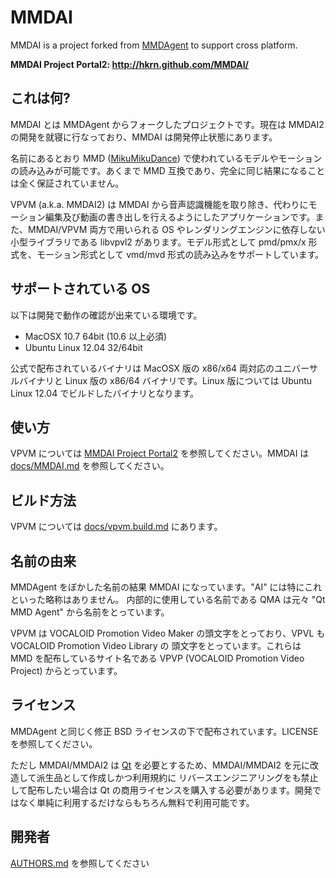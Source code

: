 MMDAI
=====

MMDAI is a project forked from [MMDAgent](http://www.mmdagent.jp "MMDAgent") to support cross platform.

**MMDAI Project Portal2: http://hkrn.github.com/MMDAI/**

## これは何?

MMDAI とは MMDAgent からフォークしたプロジェクトです。現在は MMDAI2 の開発を就寝に行なっており、MMDAI は開発停止状態にあります。

名前にあるとおり MMD ([MikuMikuDance](http://www.geocities.jp/higuchuu4/index.htm "MikuMikuDance")) で使われているモデルやモーションの読み込みが可能です。あくまで MMD 互換であり、完全に同じ結果になることは全く保証されていません。

VPVM (a.k.a. MMDAI2) は MMDAI から音声認識機能を取り除き、代わりにモーション編集及び動画の書き出しを行えるようにしたアプリケーションです。また、MMDAI/VPVM 両方で用いられる OS やレンダリングエンジンに依存しない小型ライブラリである libvpvl2 があります。モデル形式として pmd/pmx/x 形式を、モーション形式として vmd/mvd 形式の読み込みをサポートしています。

## サポートされている OS

以下は開発で動作の確認が出来ている環境です。

  - MacOSX 10.7 64bit (10.6 以上必須)
  - Ubuntu Linux 12.04 32/64bit

公式で配布されているバイナリは MacOSX 版の x86/x64 両対応のユニバーサルバイナリと Linux 版の x86/64 バイナリです。Linux 版については Ubuntu Linux 12.04 でビルドしたバイナリとなります。

## 使い方

VPVM については [MMDAI Project Portal2](http://hkrn.github.com/MMDAI/) を参照してください。MMDAI は [docs/MMDAI.md](docs/MMDAI.md "MMDAI.md") を参照してください。

## ビルド方法

VPVM については [docs/vpvm.build.md](docs/vpvm.build.md "vpvm.build.md") にあります。

## 名前の由来

MMDAgent をぼかした名前の結果 MMDAI になっています。"AI" には特にこれといった略称はありません。
内部的に使用している名前である QMA は元々 "Qt MMD Agent" から名前をとっています。

VPVM は VOCALOID Promotion Video Maker の頭文字をとっており、VPVL も VOCALOID Promotion Video Library の
頭文字をとっています。これらは MMD を配布しているサイト名である VPVP (VOCALOID Promotion Video Project)
からとっています。

## ライセンス

MMDAgent と同じく修正 BSD ライセンスの下で配布されています。LICENSE を参照してください。

ただし MMDAI/MMDAI2 は [Qt](http://qt.digia.com "Qt") を必要とするため、MMDAI/MMDAI2 を元に改造して派生品として作成しかつ利用規約に
リバースエンジニアリングをも禁止して配布したい場合は Qt の商用ライセンスを購入する必要があります。開発ではなく単純に利用するだけならもちろん無料で利用可能です。

## 開発者

[AUTHORS.md](AUTHORS.md "AUTHORS.md") を参照してください

